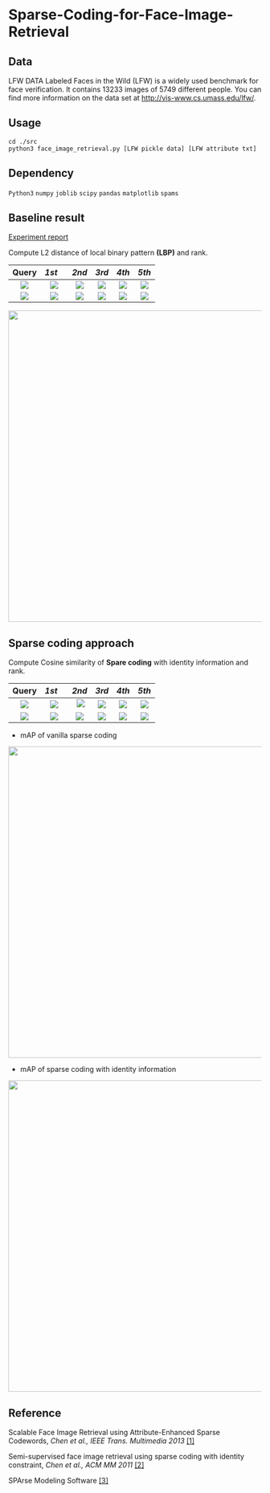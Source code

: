 # Sparse-Coding-for-Face-Image-Retrieval

## Data
LFW DATA Labeled Faces in the Wild (LFW) is a widely used benchmark for face verification. It contains 13233 images of 5749 different people. You can find more information on the data set at http://vis-www.cs.umass.edu/lfw/.
## Usage
```
cd ./src
python3 face_image_retrieval.py [LFW pickle data] [LFW attribute txt]
```
## Dependency
`Python3` `numpy` `joblib` `scipy` `pandas` `matplotlib` `spams`
## Baseline result
[Experiment report](https://github.com/thtang/Sparse-Coding-for-Face-Image-Retrieval/blob/master/report.pdf)

Compute L2 distance of local binary pattern **(LBP)**  and rank.

Query |*1st*    |  *2nd* | *3rd* |*4th* |*5th*
:-------------------------:|:-------------------------:|:-------------------------:|:-------------------------:|:-------------------------:|:-------------------------:
![](https://github.com/thtang/Sparse-Coding-for-Face-Image-Retrieval/blob/master/images/query.png)|![](https://github.com/thtang/Sparse-Coding-for-Face-Image-Retrieval/blob/master/images/1.png)  |  ![](https://github.com/thtang/Sparse-Coding-for-Face-Image-Retrieval/blob/master/images/2.png) | ![](https://github.com/thtang/Sparse-Coding-for-Face-Image-Retrieval/blob/master/images/3.png) | ![](https://github.com/thtang/Sparse-Coding-for-Face-Image-Retrieval/blob/master/images/4.png) | ![](https://github.com/thtang/Sparse-Coding-for-Face-Image-Retrieval/blob/master/images/5.png)
![](https://github.com/thtang/Sparse-Coding-for-Face-Image-Retrieval/blob/master/images/query_2.png)|![](https://github.com/thtang/Sparse-Coding-for-Face-Image-Retrieval/blob/master/images/2_1.png)  |  ![](https://github.com/thtang/Sparse-Coding-for-Face-Image-Retrieval/blob/master/images/2_2.png) | ![](https://github.com/thtang/Sparse-Coding-for-Face-Image-Retrieval/blob/master/images/2_3.png) | ![](https://github.com/thtang/Sparse-Coding-for-Face-Image-Retrieval/blob/master/images/2_4.png) | ![](https://github.com/thtang/Sparse-Coding-for-Face-Image-Retrieval/blob/master/images/2_5.png)
<img src="https://github.com/thtang/Sparse-Coding-for-Face-Image-Retrieval/blob/master/images/t1.png" width="620">

## Sparse coding approach
Compute Cosine similarity of **Spare coding** with identity information  and rank.

Query |*1st*    |  *2nd* | *3rd* |*4th* |*5th*
:-------------------------:|:-------------------------:|:-------------------------:|:-------------------------:|:-------------------------:|:-------------------------:
![](https://github.com/thtang/Sparse-Coding-for-Face-Image-Retrieval/blob/master/images/query.png)|![](https://github.com/thtang/Sparse-Coding-for-Face-Image-Retrieval/blob/master/images/3_1.png)  |  ![](https://github.com/thtang/Sparse-Coding-for-Face-Image-Retrieval/blob/master/images/3_2.png) | ![](https://github.com/thtang/Sparse-Coding-for-Face-Image-Retrieval/blob/master/images/3_3.png) | ![](https://github.com/thtang/Sparse-Coding-for-Face-Image-Retrieval/blob/master/images/3_4.png) | ![](https://github.com/thtang/Sparse-Coding-for-Face-Image-Retrieval/blob/master/images/3_5.png)
![](https://github.com/thtang/Sparse-Coding-for-Face-Image-Retrieval/blob/master/images/query_2.png)|![](https://github.com/thtang/Sparse-Coding-for-Face-Image-Retrieval/blob/master/images/4_1.png)  |  ![](https://github.com/thtang/Sparse-Coding-for-Face-Image-Retrieval/blob/master/images/4_2.png) | ![](https://github.com/thtang/Sparse-Coding-for-Face-Image-Retrieval/blob/master/images/4_3.png) | ![](https://github.com/thtang/Sparse-Coding-for-Face-Image-Retrieval/blob/master/images/4_4.png) | ![](https://github.com/thtang/Sparse-Coding-for-Face-Image-Retrieval/blob/master/images/4_5.png)

* mAP of vanilla sparse coding
<img src="https://github.com/thtang/Sparse-Coding-for-Face-Image-Retrieval/blob/master/images/t3.png" width="620">

* mAP of sparse coding with identity information
<img src="https://github.com/thtang/Sparse-Coding-for-Face-Image-Retrieval/blob/master/images/t5.png" width="620">

## Reference
Scalable Face Image Retrieval using Attribute-Enhanced Sparse Codewords, *Chen et al., IEEE Trans. Multimedia 2013* [[1]](http://cmlab.csie.ntu.edu.tw/~sirius42/papers/tmm12.pdf)

Semi-supervised face image retrieval using sparse coding with identity constraint, *Chen et al., ACM MM 2011* [[2]](http://cmlab.csie.ntu.edu.tw/~sirius42/papers/mm11.pdf)

SPArse Modeling Software [[3]](http://spams-devel.gforge.inria.fr/index.html)
